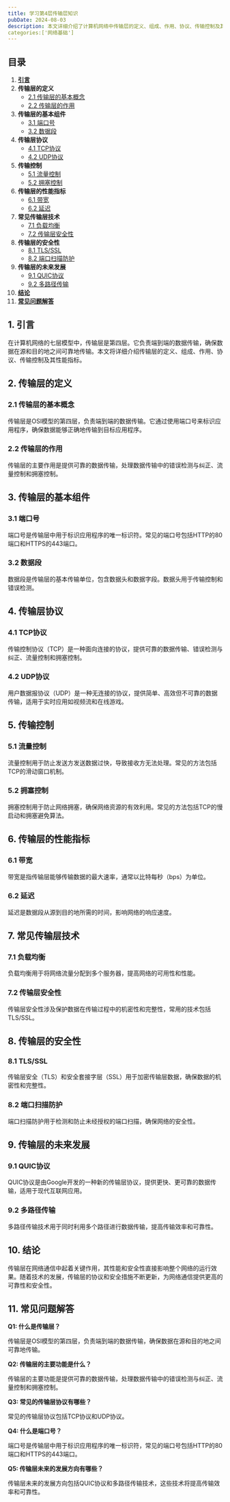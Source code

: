 ```yaml
---
title: 学习第4层传输层知识
pubDate: 2024-08-03
description: 本文详细介绍了计算机网络中传输层的定义、组成、作用、协议、传输控制及其性能指标。
categories:['网络基础']
---
```



## 目录
1. [**引言**](#1-引言)
2. **传输层的定义**
   - [2.1 传输层的基本概念](#21-传输层的基本概念)
   - [2.2 传输层的作用](#22-传输层的作用)
3. **传输层的基本组件**
   - [3.1 端口号](#31-端口号)
   - [3.2 数据段](#32-数据段)
4. **传输层协议**
   - [4.1 TCP协议](#41-tcp协议)
   - [4.2 UDP协议](#42-udp协议)
5. **传输控制**
   - [5.1 流量控制](#51-流量控制)
   - [5.2 拥塞控制](#52-拥塞控制)
6. **传输层的性能指标**
   - [6.1 带宽](#61-带宽)
   - [6.2 延迟](#62-延迟)
7. **常见传输层技术**
   - [7.1 负载均衡](#71-负载均衡)
   - [7.2 传输层安全性](#72-传输层安全性)
8. **传输层的安全性**
   - [8.1 TLS/SSL](#81-tlsssl)
   - [8.2 端口扫描防护](#82-端口扫描防护)
9. **传输层的未来发展**
   - [9.1 QUIC协议](#91-quic协议)
   - [9.2 多路径传输](#92-多路径传输)
10. [**结论**](#10-结论)
11. [**常见问题解答**](#11-常见问题解答)

## 1. 引言

在计算机网络的七层模型中，传输层是第四层。它负责端到端的数据传输，确保数据在源和目的地之间可靠地传输。本文将详细介绍传输层的定义、组成、作用、协议、传输控制及其性能指标。

## 2. 传输层的定义

### 2.1 传输层的基本概念

传输层是OSI模型的第四层，负责端到端的数据传输。它通过使用端口号来标识应用程序，确保数据能够正确地传输到目标应用程序。

### 2.2 传输层的作用

传输层的主要作用是提供可靠的数据传输，处理数据传输中的错误检测与纠正、流量控制和拥塞控制。

## 3. 传输层的基本组件

### 3.1 端口号

端口号是传输层中用于标识应用程序的唯一标识符。常见的端口号包括HTTP的80端口和HTTPS的443端口。

### 3.2 数据段

数据段是传输层的基本传输单位，包含数据头和数据字段。数据头用于传输控制和错误检测。

## 4. 传输层协议

### 4.1 TCP协议

传输控制协议（TCP）是一种面向连接的协议，提供可靠的数据传输、错误检测与纠正、流量控制和拥塞控制。

### 4.2 UDP协议

用户数据报协议（UDP）是一种无连接的协议，提供简单、高效但不可靠的数据传输，适用于实时应用如视频流和在线游戏。

## 5. 传输控制

### 5.1 流量控制

流量控制用于防止发送方发送数据过快，导致接收方无法处理。常见的方法包括TCP的滑动窗口机制。

### 5.2 拥塞控制

拥塞控制用于防止网络拥塞，确保网络资源的有效利用。常见的方法包括TCP的慢启动和拥塞避免算法。

## 6. 传输层的性能指标

### 6.1 带宽

带宽是指传输层能够传输数据的最大速率，通常以比特每秒（bps）为单位。

### 6.2 延迟

延迟是数据段从源到目的地所需的时间，影响网络的响应速度。

## 7. 常见传输层技术

### 7.1 负载均衡

负载均衡用于将网络流量分配到多个服务器，提高网络的可用性和性能。

### 7.2 传输层安全性

传输层安全性涉及保护数据在传输过程中的机密性和完整性，常用的技术包括TLS/SSL。

## 8. 传输层的安全性

### 8.1 TLS/SSL

传输层安全（TLS）和安全套接字层（SSL）用于加密传输层数据，确保数据的机密性和完整性。

### 8.2 端口扫描防护

端口扫描防护用于检测和防止未经授权的端口扫描，确保网络的安全性。

## 9. 传输层的未来发展

### 9.1 QUIC协议

QUIC协议是由Google开发的一种新的传输层协议，提供更快、更可靠的数据传输，适用于现代互联网应用。

### 9.2 多路径传输

多路径传输技术用于同时利用多个路径进行数据传输，提高传输效率和可靠性。

## 10. 结论

传输层在网络通信中起着关键作用，其性能和安全性直接影响整个网络的运行效果。随着技术的发展，传输层的协议和安全措施不断更新，为网络通信提供更高的可靠性和安全性。

## 11. 常见问题解答

**Q1: 什么是传输层？**

传输层是OSI模型的第四层，负责端到端的数据传输，确保数据在源和目的地之间可靠地传输。

**Q2: 传输层的主要功能是什么？**

传输层的主要功能是提供可靠的数据传输，处理数据传输中的错误检测与纠正、流量控制和拥塞控制。

**Q3: 常见的传输层协议有哪些？**

常见的传输层协议包括TCP协议和UDP协议。

**Q4: 什么是端口号？**

端口号是传输层中用于标识应用程序的唯一标识符，常见的端口号包括HTTP的80端口和HTTPS的443端口。

**Q5: 传输层未来的发展方向有哪些？**

传输层未来的发展方向包括QUIC协议和多路径传输技术，这些技术将提高传输效率和可靠性。